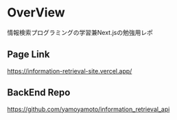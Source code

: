 # OverView

情報検索プログラミングの学習兼Next.jsの勉強用レポ

## Page Link

<https://information-retrieval-site.vercel.app/>

## BackEnd Repo

<https://github.com/yamoyamoto/information_retrieval_api>
